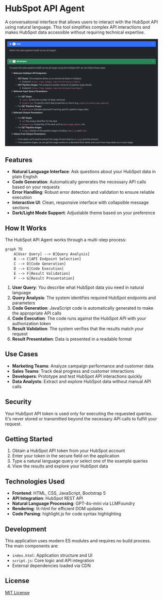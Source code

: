# HubSpot API Agent

A conversational interface that allows users to interact with the HubSpot API using natural language. This tool simplifies complex API interactions and makes HubSpot data accessible without requiring technical expertise.

![HubSpot API Agent Screenshot](screenshot.png)

## Features

- **Natural Language Interface**: Ask questions about your HubSpot data in plain English
- **Code Generation**: Automatically generates the necessary API calls based on your requests
- **Error Handling**: Robust error detection and validation to ensure reliable execution
- **Interactive UI**: Clean, responsive interface with collapsible message sections
- **Dark/Light Mode Support**: Adjustable theme based on your preference

## How It Works

The HubSpot API Agent works through a multi-step process:

```mermaid
graph TD
    A[User Query] --> B[Query Analysis]
    B --> C[API Endpoint Selection]
    C --> D[Code Generation]
    D --> E[Code Execution]
    E --> F[Result Validation]
    F --> G[Result Presentation]
```

1. **User Query**: You describe what HubSpot data you need in natural language
2. **Query Analysis**: The system identifies required HubSpot endpoints and parameters
3. **Code Generation**: JavaScript code is automatically generated to make the appropriate API calls
4. **Code Execution**: The code runs against the HubSpot API with your authorization token
5. **Result Validation**: The system verifies that the results match your request
6. **Result Presentation**: Data is presented in a readable format

## Use Cases

- **Marketing Teams**: Analyze campaign performance and customer data
- **Sales Teams**: Track deal progress and customer interactions
- **Developers**: Prototype and test HubSpot API interactions quickly
- **Data Analysts**: Extract and explore HubSpot data without manual API calls


## Security

Your HubSpot API token is used only for executing the requested queries. It's never stored or transmitted beyond the necessary API calls to fulfill your request.

## Getting Started

1. Obtain a HubSpot API token from your HubSpot account
2. Enter your token in the secure field on the application
3. Type a natural language query or select one of the example queries
4. View the results and explore your HubSpot data

## Technologies Used

- **Frontend**: HTML, CSS, JavaScript, Bootstrap 5
- **API Integration**: HubSpot REST API
- **Natural Language Processing**: GPT-4o-mini via LLMFoundry
- **Rendering**: lit-html for efficient DOM updates
- **Code Parsing**: highlight.js for code syntax highlighting

## Development

This application uses modern ES modules and requires no build process. The main components are:

- `index.html`: Application structure and UI
- `script.js`: Core logic and API integration
- External dependencies loaded via CDN

## License

[MIT License](LICENSE)
